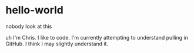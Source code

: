 # hello-world
nobody look at this

uh
I'm Chris. I like to code. I'm currently attempting to understand pulling in GitHub. I think I may slightly understand it.
